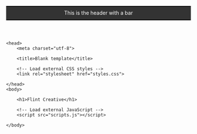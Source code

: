 <!DOCTYPE html>
<html>
<head>
    <style>
        header {
            background-color: #333;
            color: white;
            padding: 10px;
            text-align: center;
            border-bottom: 2px solid black; /* Adding a bar at the bottom */
            position: relative; /* To position the bar */
        }
        header::before {
            content: "";
            position: absolute;
            top: 0;
            left: 0;
            width: 100%;
            height: 2px; /* Height of the bar */
            background-color: black; /* Color of the bar */
        }
    </style>
</head>
<body>

<header>
    This is the header with a bar
</header>

</body>
</html>

<!doctype html>

<html>

    <head>
        <meta charset="utf-8">

        <title>Blank template</title>

        <!-- Load external CSS styles -->
        <link rel="stylesheet" href="styles.css">

    </head>
    <body>

        <h1>Flint Creative</h1>
        
        <!-- Load external JavaScript -->
        <script src="scripts.js"></script>

    </body>


</html>
